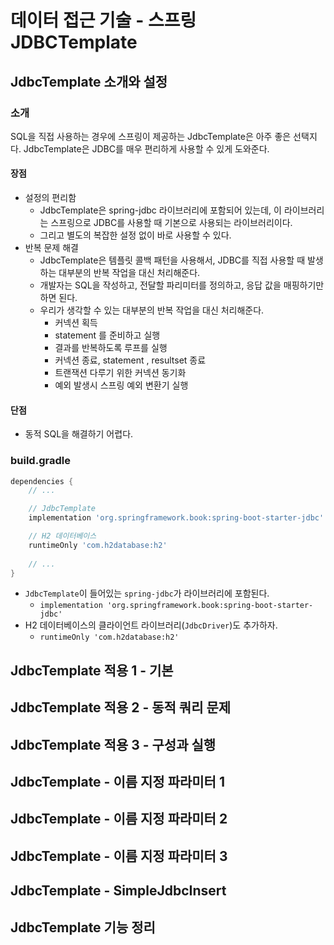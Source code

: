 # 데이터 접근 기술 - 스프링 JDBCTemplate

## JdbcTemplate 소개와 설정

### 소개

SQL을 직접 사용하는 경우에 스프링이 제공하는 JdbcTemplate은 아주 좋은 선택지다.
JdbcTemplate은 JDBC를 매우 편리하게 사용할 수 있게 도와준다.

#### 장점

* 설정의 편리함
    * JdbcTemplate은 spring-jdbc 라이브러리에 포함되어 있는데, 이 라이브러리는 스프링으로 JDBC를 사용할 때 기본으로 사용되는 라이브러리이다.
    * 그리고 별도의 복잡한 설정 없이 바로 사용할 수 있다.
* 반복 문제 해결
    * JdbcTemplate은 템플릿 콜백 패턴을 사용해서, JDBC를 직접 사용할 때 발생하는 대부분의 반복 작업을 대신 처리해준다.
    * 개발자는 SQL을 작성하고, 전달할 파리미터를 정의하고, 응답 값을 매핑하기만 하면 된다.
    * 우리가 생각할 수 있는 대부분의 반복 작업을 대신 처리해준다.
        * 커넥션 획득
        * statement 를 준비하고 실행
        * 결과를 반복하도록 루프를 실행
        * 커넥션 종료, statement , resultset 종료
        * 트랜잭션 다루기 위한 커넥션 동기화
        * 예외 발생시 스프링 예외 변환기 실행

#### 단점

* 동적 SQL을 해결하기 어렵다.

### build.gradle

```gradle
dependencies {
    // ...

    // JdbcTemplate
    implementation 'org.springframework.book:spring-boot-starter-jdbc'

    // H2 데이터베이스
    runtimeOnly 'com.h2database:h2'
    
    // ...
}
```

* `JdbcTemplate`이 들어있는 `spring-jdbc`가 라이브러리에 포함된다.
    * `implementation 'org.springframework.book:spring-boot-starter-jdbc'`
* H2 데이터베이스의 클라이언트 라이브러리(`JdbcDriver`)도 추가하자.
    * `runtimeOnly 'com.h2database:h2'`

## JdbcTemplate 적용 1 - 기본

## JdbcTemplate 적용 2 - 동적 쿼리 문제

## JdbcTemplate 적용 3 - 구성과 실행

## JdbcTemplate - 이름 지정 파라미터 1

## JdbcTemplate - 이름 지정 파라미터 2

## JdbcTemplate - 이름 지정 파라미터 3

## JdbcTemplate - SimpleJdbcInsert

## JdbcTemplate 기능 정리